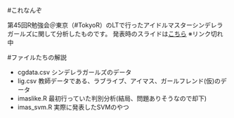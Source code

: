 #これなんぞ

第45回R勉強会＠東京（#TokyoR）のLTで行ったアイドルマスターシンデレラガールズに関して分析したものです。
発表時のスライドは[こちら](#)
※リンク切れ中

#ファイルたちの解説
* cgdata.csv
シンデレラガールズのデータ
* lig.csv
教師データである、ラブライブ、アイマス、ガールフレンド(仮)のデータ
* imaslike.R
最初行っていた判別分析(結局、問題ありそうなので却下)
* imas_svm.R
実際に発表したSVMのやつ
